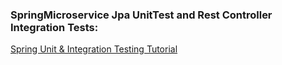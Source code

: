 ### SpringMicroservice Jpa UnitTest and Rest Controller Integration Tests:
[Spring Unit & Integration Testing Tutorial](https://howtodoinjava.com/spring-boot2/testing/testing-support/)